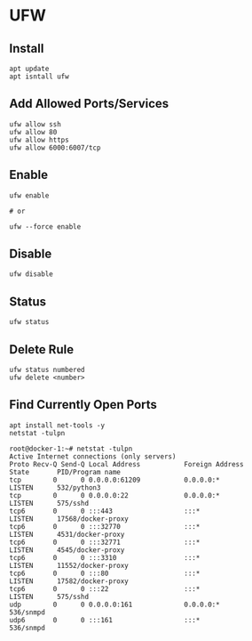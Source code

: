 <!-- TITLE: UFW -->
<!-- SUBTITLE: How to setup UFW Firewall -->

# UFW

## Install
```
apt update
apt isntall ufw
```

## Add Allowed Ports/Services
```
ufw allow ssh
ufw allow 80
ufw allow https
ufw allow 6000:6007/tcp
```

## Enable
```
ufw enable

# or

ufw --force enable
```

## Disable
```
ufw disable
```

## Status
```
ufw status
```

## Delete Rule
```
ufw status numbered
ufw delete <number>
```

## Find Currently Open Ports

```
apt install net-tools -y
netstat -tulpn
```

```
root@docker-1:~# netstat -tulpn
Active Internet connections (only servers)
Proto Recv-Q Send-Q Local Address           Foreign Address         State       PID/Program name
tcp        0      0 0.0.0.0:61209           0.0.0.0:*               LISTEN      532/python3
tcp        0      0 0.0.0.0:22              0.0.0.0:*               LISTEN      575/sshd
tcp6       0      0 :::443                  :::*                    LISTEN      17568/docker-proxy
tcp6       0      0 :::32770                :::*                    LISTEN      4531/docker-proxy
tcp6       0      0 :::32771                :::*                    LISTEN      4545/docker-proxy
tcp6       0      0 :::3310                 :::*                    LISTEN      11552/docker-proxy
tcp6       0      0 :::80                   :::*                    LISTEN      17582/docker-proxy
tcp6       0      0 :::22                   :::*                    LISTEN      575/sshd
udp        0      0 0.0.0.0:161             0.0.0.0:*                           536/snmpd
udp6       0      0 :::161                  :::*                                536/snmpd
```

